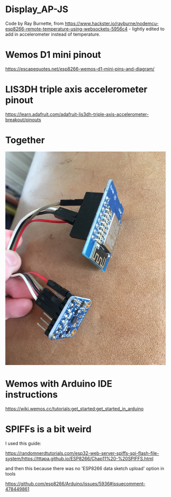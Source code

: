 # Display_AP-JS

Code by Ray Burnette, from https://www.hackster.io/rayburne/nodemcu-esp8266-remote-temperature-using-websockets-5956c4 - lightly edited to add in 
accelerometer instead of temperature.

# Wemos D1 mini pinout

https://escapequotes.net/esp8266-wemos-d1-mini-pins-and-diagram/

# LIS3DH triple axis accelerometer pinout

https://learn.adafruit.com/adafruit-lis3dh-triple-axis-accelerometer-breakout/pinouts

# Together

<img src="wemos_LIS3DH.jpg"/>

# Wemos with Arduino IDE instructions

https://wiki.wemos.cc/tutorials:get_started:get_started_in_arduino

# SPIFFs is a bit weird 

I used this guide:

https://randomnerdtutorials.com/esp32-web-server-spiffs-spi-flash-file-system/https://tttapa.github.io/ESP8266/Chap11%20-%20SPIFFS.html

and then this because there was no 'ESP8266 data sketch upload' option in tools

https://github.com/esp8266/Arduino/issues/5936#issuecomment-478449861
